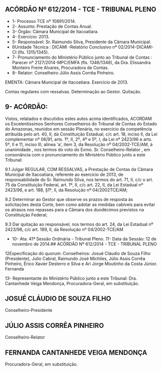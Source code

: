 
## ACÓRDÃO Nº 612/2014 - TCE - TRIBUNAL PLENO

- 1- Processo TCE nº 10891/2014.
- 2- Assunto: Prestação de Contas Anual.
- 3- Órgão: Câmara Municipal de Itacoatiara.
- 4- Exercício: 2013.
- 5- Responsável: Sr. Raimundo Silva, Presidente da Câmara Municipal.
- 6Unidade  Técnica : DICAMI -Relatório Conclusivo nº 02/2014-DICAMI-CI (fls. 1315/1345).
- 7-  Pronunciamento  do Ministério  Público  junto  ao Tribunal  de  Contas :  Parecer  nº 2127/2014-MPC/EMFA  (fls.  1346/1348),  da  Dra.  Elissandra  Monteiro  Freire  Alvares, Procuradora de Contas.
- 8- Relator: Conselheiro Júlio Assis Corrêa Pinheiro.

EMENTA: Câmara  Municipal  de Itacoatiara. Exercício de 2013.

Contas regulares com ressalvas. Determinação ao Gestor. Quitação.

## 9- ACÓRDÃO:

Vistos, relatados e discutidos estes autos acima identificados,  ACORDAM os Excelentíssimos  Senhores  Conselheiros  do  Tribunal  de  Contas  do  Estado  do Amazonas, reunidos em sessão Plenária, no exercício da competência atribuída pelo art. 40, II, da Constituição Estadual, c/c art. 18, inciso II, da Lei complementar nº 06/91, arts. 1º,  II,  2º,  4º  e  5º,  I,  da  Lei  nº  2423/96  e  arts.  5º,  II  e  11,  inciso  III,  alínea  'a',  item  3,  da Resolução  nº  04/2002-TCE/AM, à  unanimidade , nos  termos  do  voto  do  Exmo.  Sr. Conselheiro-Relator , em consonância com o pronunciamento do Ministério Público junto a este Tribunal:

9.1  Julgar REGULAR, COM RESSALVAS, a  Prestação  de  Contas  da Câmara Municipal de Itacoatiara, referente ao exercício de 2013, de responsabilidade do Sr. Raimundo Silva, nos termos do art. 71, II, c/c o art. 75 da Constituição Federal, art. 1º, II, c/c art. 22, II, da Lei Estadual nº 2423/96, e art. 188, §1º, II, da Resolução nº 04/2002TCE/AM;

9.2  Determinar  ao  Gestor  que  observe  os  prazos  de  resposta  às solicitações desta Corte, bem como adotar as medidas cabíveis para evitar os atrasos nos repasses para a Câmara dos duodécimos previstos na Constituição Federal;

9.3 Dar quitação ao responsável, nos termos do art. 24, da Lei Estadual nº 2423/96, c/c art. 189, II, da Resolução nº 04/2002-TCE/AM

- 10- Ata: 41ª Sessão Ordinária - Tribunal Pleno. 11- Data da Sessão: 12 de novembro de 2014.## ACÓRDÃO Nº 612/2014 - TCE - TRIBUNAL PLENO

12Especificação do quorum: Conselheiros: Josué Cláudio de Souza Filho (Presidente),  Julio  Cabral,  Raimundo  José  Michiles,  Júlio  Assis  Corrêa  Pinheiro,  Érico Xavier Desterro e Silva e Ari Jorge Moutinho da Costa Júnior. Fernanda

13-  Representante  do  Ministério  Público  junto  a  este  Tribunal: Dra. Cantanhede Veiga Mendonça, Procuradora-Geral, em substituição.

## JOSUÉ CLÁUDIO DE SOUZA FILHO

Conselheiro-Presidente

## JÚLIO ASSIS CORRÊA PINHEIRO

Conselheiro-Relator

## FERNANDA CANTANHEDE VEIGA MENDONÇA

Procuradora-Geral, em substituição.